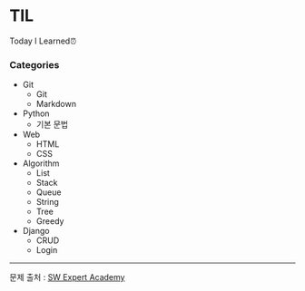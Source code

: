 # TIL

Today I Learned⏰



### Categories

- Git
    - Git
    - Markdown
- Python
  - 기본 문법
- Web
    - HTML
    - CSS
- Algorithm
    - List
    - Stack
    - Queue
    - String
    - Tree
    - Greedy
- Django
    - CRUD
    - Login









-----------------------

문제 출처 : [SW Expert Academy](https://swexpertacademy.com/main/main.do)

